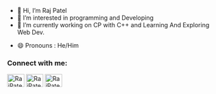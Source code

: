 - 👋 Hi, I’m Raj Patel
- 👀 I’m interested in programming and Developing
- 🌱 I’m currently working on CP with C++ and Learning And Exploring Web Dev.
<!-- - 📫 How to reach me : [LinkedIn](http://www.linkedin.com/in/raj-patel7807) -->
- 😄 Pronouns : He/Him
<!--- - 💞️ I’m looking to collaborate on ... --->
<!---
- ⚡ Fun fact: ...
--->
<h3 align="left">Connect with me:</h3>
<p align="left">
<a href="https://www.linkedin.com/in/raj-patel7807/" target="blank"><img align="center" src="https://raw.githubusercontent.com/rahuldkjain/github-profile-readme-generator/master/src/images/icons/Social/linked-in-alt.svg" alt="RajPatel7807" height="30" width="40" /></a>
<a href="https://instagram.com/raj_patel_7807" target="blank"><img align="center" src="https://raw.githubusercontent.com/rahuldkjain/github-profile-readme-generator/master/src/images/icons/Social/instagram.svg" alt="RajPatel7807" height="30" width="40" /></a>
<a href="https://codeforces.com/profile/Raj_Patel_7807" target="blank"><img align="center" src="https://raw.githubusercontent.com/rahuldkjain/github-profile-readme-generator/master/src/images/icons/Social/codeforces.svg" alt="RajPatel7807" height="30" width="40" /></a>
<!---
Raj-Patel7807/Raj-Patel7807 is a ✨ special ✨ repository because its `README.md` (this file) appears on your GitHub profile.
You can click the Preview link to take a look at your changes.
--->
